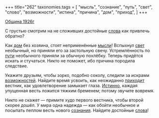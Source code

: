 +++
title="262"
taxonomies.tags = [
 "мысль",
 "сознание",
 "путь",
 "свет",
 "слово",
 "возможности",
 "истина",
 "причина",
 "дом",
 "приход",
]
+++

[Община 1926г](/agni/1926)

С грустью смотрим на не сложивших достойные [слова](/tags/возможности) как привлечь обратно?   

Как [дом](/tags/дом) без хозяина, стоят неприменённые [мысли](/tags/мысль)! Вспыхнул [свет](/tags/свет) необычный, но приняли его за застольную свечу. Устремлённость по [пути](/tags/путь) необычного приняли за обычную похлёбку. Теперь придётся искать и стучаться. Никто не поможет, ибо причина породила следствие.   

Укажите друзьям, чтобы зорко, подобно соколу, следили за искрами [возможностей](/tags/возможности). Найдите время усвоить, как неожиданно [приходит](/tags/приход) вестник, как удовлетворение замыкает глаза. [Истинно](/tags/истина), каждая упущенная весть ложится тяжким бременем; потому звучите вовремя.   

Никто не скажет — примите худо первого вестника, чтобы второй скорее дошёл. У мира одна надежда — как обойти необычное и посыпать пеплом весть нового [сознания](/tags/сознание). Найдите достойные [слова](/tags/слово)!   

